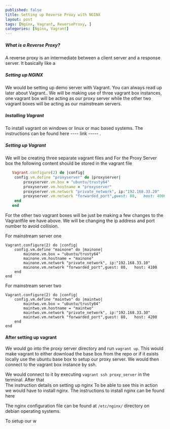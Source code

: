 ```yaml
---
published: false
title: Setting up Reverse Proxy with NGINX
layout: post
tags: [Nginx, Vagrant, ReverseProxy, ]
categories: [Nginx, Vagrant]
---
```

##### What is a Reverse Proxy?

A reverse proxy is an intermediate between a client server and a response server. It basically like a

##### Setting up NGINX
We would be setting up demo server with Vagrant. You can always read up later about Vagrant.. We will be making use of three vagrant box instances, one vagrant box will be acting as our proxy server while the other two vagrant boxes will be acting as our mainstream servers.

##### Installing Vagrant
To install vagrant on windows or linux or mac based systems. The instructions can be found here
---- link ----- . 

##### Setting up Vagrant
We will be creating three separate vagrant files and 
For the Proxy Server box the following content should be stored in the vagrant file
```ruby
   Vagrant.configure(2) do |config|
	config.vm.define "proxyserver" do |proxyserver|
		proxyserver.vm.box = "ubuntu/trusty64"
		proxyserver.vm.hostname = "proxyserver"
		proxyserver.vm.network "private_network", ip:"192.168.33.20"
		proxyserver.vm.network "forwarded_port",guest: 80,   host: 4000
	end
   end
```
For the other two vagrant boxes will be just be making a few changes to the Vagrantfile we have above.
We will be changing the ip address and port number to avoid collision.

For mainstream server one
```
Vagrant.configure(2) do |config|
	config.vm.define "mainone" do |mainone|
		mainone.vm.box = "ubuntu/trusty64"
		mainone.vm.hostname = "mainone"
		mainone.vm.network "private_network", ip:"192.168.33.10"
		mainone.vm.network "forwarded_port",guest: 80,   host: 4100
	end
end
```
For mainstream server two

```
Vagrant.configure(2) do |config|
	config.vm.define "maintwo" do |maintwo|
		maintwo.vm.box = "ubuntu/trusty64"
		maintwo.vm.hostname = "maintwo"
		maintwo.vm.network "private_network", ip:"192.168.33.30"
		maintwo.vm.network "forwarded_port",guest: 80,   host: 4200
	end
end
```
#### After setting up vagrant

We would go into the proxy server directory and run ` vagrant up `. This would make vagrant to either download the base box from the repo or if it exists locally use the ubuntu base box to setup our proxy server. We would then connect to the vagrant box instance by ssh. 

We would connect to it by executing `vagrant ssh proxy_server` in the terminal. 
After that  
The instruction details on setting up nginx 
To be able to see this in action we would have to install nginx. The instructions to install nginx can be found here 

The nginx configuration file can be found at ` /etc/nginx/ ` directory on debian operating systems. 

To setup our w